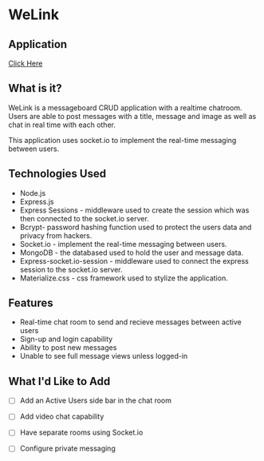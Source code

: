 # WeLink



## Application
[Click Here](https://welinkk.herokuapp.com/)


## What is it?

WeLink is a messageboard CRUD application with a realtime chatroom. Users are able to post messages with a title, message and image as well as chat in real time with each other. 

This application uses socket.io to implement the real-time messaging between users.


## Technologies Used

* Node.js
* Express.js
* Express Sessions - middleware used to create the session which was then connected to the socket.io server.
* Bcrypt- password hashing function used to protect the users data and privacy from hackers.
* Socket.io - implement the real-time messaging between users.
* MongoDB - the databased used to hold the user and message data.
* Express-socket.io-session - middleware used to connect the express session to the socket.io server.
* Materialize.css - css framework used to stylize the application.



## Features
* Real-time chat room to send and recieve messages between active users
* Sign-up and login capability
* Ability to post new messages
* Unable to see full message views unless logged-in



## What I'd Like to Add 
- [ ] Add an Active Users side bar in the chat room
- [ ] Add video chat capability
- [ ] Have separate rooms using Socket.io
- [ ] Configure private messaging



